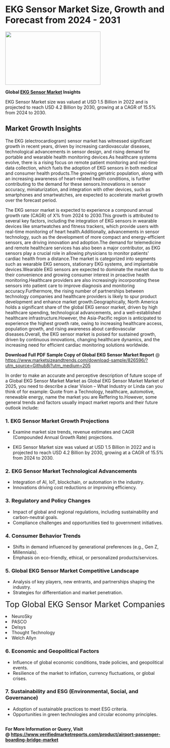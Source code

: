<H1>EKG Sensor Market Size, Growth and Forecast from 2024 - 2031</H1><img class="aligncenter size-medium wp-image-584254" src="https://thirdeyenews.in/wp-content/uploads/2024/09/Global-Market-Research-300x168.jpeg" alt="" width="300" height="168" /><p><strong>Global&nbsp;<a href="https://www.marketsizeandtrends.com/download-sample/826596/?utm_source=Github8j?utm_medium=205">EKG Sensor Market</a> Insights</strong></p><p>EKG Sensor Market size was valued at USD 1.5 Billion in 2022 and is projected to reach USD 4.2 Billion by 2030, growing at a CAGR of 15.5% from 2024 to 2030.</p><p><h2>Market Growth Insights</h2> <p>The EKG (electrocardiogram) sensor market has witnessed significant growth in recent years, driven by increasing cardiovascular diseases, technological advancements in sensor design, and rising demand for portable and wearable health monitoring devices.As healthcare systems evolve, there is a rising focus on remote patient monitoring and real-time data collection, which fuels the adoption of EKG sensors in both medical and consumer health products.The growing geriatric population, along with an increasing awareness of heart-related health conditions, is further contributing to the demand for these sensors.Innovations in sensor accuracy, miniaturization, and integration with other devices, such as smartphones and smartwatches, are expected to accelerate market growth over the forecast period.</p> <p>The EKG sensor market is expected to experience a compound annual growth rate (CAGR) of X% from 2024 to 2030.This growth is attributed to several key factors, including the integration of EKG sensors in wearable devices like smartwatches and fitness trackers, which provide users with real-time monitoring of heart health.Additionally, advancements in sensor technology, such as the development of more compact and energy-efficient sensors, are driving innovation and adoption.The demand for telemedicine and remote healthcare services has also been a major contributor, as EKG sensors play a crucial role in allowing physicians to monitor patients' cardiac health from a distance.The market is categorized into segments such as wearable EKG sensors, stationary EKG systems, and implantable devices.Wearable EKG sensors are expected to dominate the market due to their convenience and growing consumer interest in proactive health monitoring.Healthcare providers are also increasingly incorporating these sensors into patient care to improve diagnosis and monitoring accuracy.Furthermore, the rising number of partnerships between technology companies and healthcare providers is likely to spur product development and enhance market growth.Geographically, North America holds a significant share of the global EKG sensor market, driven by high healthcare spending, technological advancements, and a well-established healthcare infrastructure.However, the Asia-Pacific region is anticipated to experience the highest growth rate, owing to increasing healthcare access, population growth, and rising awareness about cardiovascular diseases.Overall, the EKG sensor market is poised for sustained growth, driven by continuous innovations, changing healthcare dynamics, and the increasing need for efficient cardiac monitoring solutions worldwide.</p> <p><span class=""><strong>Download Full PDF Sample Copy of Global EKG Sensor Market Report</strong> @ <a href="https://www.marketsizeandtrends.com/download-sample/826596/?utm_source=Github8j?utm_medium=205" target="_blank">https://www.marketsizeandtrends.com/download-sample/826596/?utm_source=Github8j?utm_medium=205</a></span></p><p>In order to make an accurate and perceptive description of future scope of a Global&nbsp;EKG Sensor Market Market as Global&nbsp;EKG Sensor Market Market of 2025, you need to describe a clear Vision &ndash; What Industry or Linda can you think of for example: Quote from a Technology, healthcare, automotive, renewable energy, name the market you are Reffering to.However, some general trends and factors usually impact market reports and their future outlook include:</p><h3>1.&nbsp;<strong>EKG Sensor Market Growth Projections</strong></h3><ul><li>Examine market size trends, revenue estimates and CAGR (Compounded Annual Growth Rate) projections.</li><li><p>EKG Sensor Market size was valued at USD 1.5 Billion in 2022 and is projected to reach USD 4.2 Billion by 2030, growing at a CAGR of 15.5% from 2024 to 2030.</p></li></ul><h3>2.&nbsp;<strong>EKG Sensor Market Technological Advancements</strong></h3><ul><li>Integration of AI, IoT, blockchain, or automation in the industry.</li><li>Innovations driving cost reductions or improving efficiency.</li></ul><h3>3.&nbsp;<strong>Regulatory and Policy Changes</strong></h3><ul><li>Impact of global and regional regulations, including sustainability and carbon-neutral goals.</li><li>Compliance challenges and opportunities tied to government initiatives.</li></ul><h3>4.&nbsp;<strong>Consumer Behavior Trends</strong></h3><ul><li>Shifts in demand influenced by generational preferences (e.g., Gen Z, Millennials).</li><li>Emphasis on eco-friendly, ethical, or personalized products/services.</li></ul><h3>5.&nbsp;<strong>Global EKG Sensor Market Competitive Landscape</strong></h3><ul><li>Analysis of key players, new entrants, and partnerships shaping the industry.</li><li>Strategies for differentiation and market penetration.</li></ul><p data-pm-slice="1 1 []"><span style="color: inherit; font-family: inherit; font-size: 25px;">Top Global EKG Sensor Market Companies</span></p><div class="" data-test-id=""><p><li>NeuroSky</li><li> PASCO</li><li> Delsys</li><li> Thought Technology</li><li> Welch Allyn</li></p></div><h3>6.&nbsp;<strong>Economic and Geopolitical Factors</strong></h3><ul><li>Influence of global economic conditions, trade policies, and geopolitical events.</li><li>Resilience of the market to inflation, currency fluctuations, or global crises.</li></ul><h3>7.&nbsp;<strong>Sustainability and ESG (Environmental, Social, and Governance)</strong></h3><ul><li>Adoption of sustainable practices to meet ESG criteria.</li><li>Opportunities in green technologies and circular economy principles.</li></ul><h2><strong style="font-size: 14px;">For More Information or Query, Visit @&nbsp;</strong><a style="background-color: #ffffff; font-size: 14px;" href="https://www.marketsizeandtrends.com/report/ekg-sensor-market/" target="_blank">https://www.verifiedmarketreports.com/product/airport-passenger-boarding-bridge-market</a></h2>